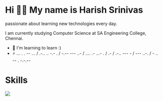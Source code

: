 Hi 🐻‍❄️ My name is Harish Srinivas
=================================
passionate about learning new technologies every day.

I am currently studying Computer Science at SA Engineering College, Chennai.
*   🧠 I'm learning to learn :)
*   ⚡ ... . . -- ... / .-.. .. -.- . / -.-- --- ..- / .... .- ...- . / .- / .-.. --- - / --- ..-. / - .. -- . -.-.--


# Skills

<p align="justify-start">
  <a href="https://harishsrinivas.netlify.app">
    <img src="https://skillicons.dev/icons?i=python,flutter,c,html,js,tailwindcss,react,vite,figma,firebase" />
  </a>
</p>
